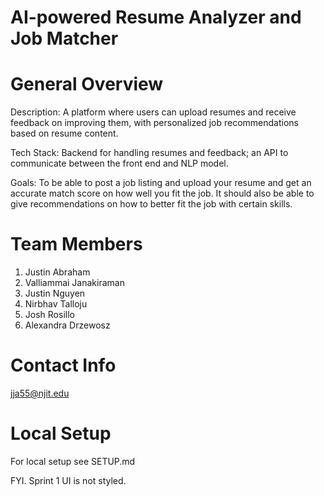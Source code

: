 # AI-powered Resume Analyzer and Job Matcher

# General Overview

Description: A platform where users can upload resumes and receive feedback on improving them, with personalized job recommendations based on resume content.

Tech Stack: Backend for handling resumes and feedback; an API to communicate between the front end and NLP model.

Goals: To be able to post a job listing and upload your resume and get an accurate match score on how well you fit the job. It should also be able to give recommendations on how to better fit the job with certain skills. 

# Team Members

 1. Justin Abraham
 2. Valliammai Janakiraman
 3. Justin Nguyen
 4. Nirbhav Talloju
 5. Josh Rosillo
 6. Alexandra Drzewosz

# Contact Info

jja55@njit.edu

# Local Setup

For local setup see SETUP.md 

FYI. Sprint 1 UI is not styled.
